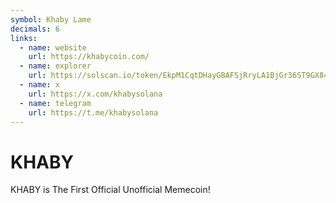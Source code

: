 ```yaml
---
symbol: Khaby Lame
decimals: 6
links:
  - name: website
    url: https://khabycoin.com/
  - name: explorer
    url: https://solscan.io/token/EkpM1CqtDHayGBAFSjRryLA1BjGr36ST9GX84pocNzXG
  - name: x
    url: https://x.com/khabysolana
  - name: telegram
    url: https://t.me/khabysolana
---
```


# KHABY

KHABY is The First Official Unofficial Memecoin!
